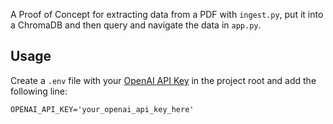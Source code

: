 A Proof of Concept for extracting data from a PDF with `ingest.py`, put it into a ChromaDB and then query and navigate the data in `app.py`.


## Usage
Create a `.env` file with your [OpenAI API Key](https://openai.com/blog/openai-api) in the project root and add the following line:

```env
OPENAI_API_KEY='your_openai_api_key_here'
```
